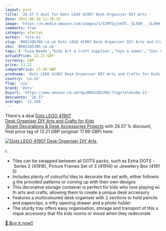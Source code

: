 ```yaml
---
layout: post
title: '26.57 % deal for Dots LEGO 41907 Desk Organiser DIY Arts '
date: 2021-06-28 11:36:15
image: 'https://m.media-amazon.com/images/I/51MTSyjnmTS._SL500_._SL400_.jpg'
comments: true
category: ofertas
author: 'tole.es'
slug: 'B0813Q5JNS-co.uk Dots LEGO 41907 Desk Organiser DIY Arts and Crafts for...'
sku: 'B0813Q5JNS-co.uk'
tags: [ 'Fuse Beads','Kids Art & Craft Supplies','Toys & Games','Toys Store','dots','lego', ]
actualPrice: 13.21 GBP
currency: GBP
price: 13.21
comparePrice: 17.99 GBP
prodname: 'Dots LEGO 41907 Desk Organiser DIY Arts and Crafts for Kids  Room Decorations & Desk Accessories Projects'
country: 'co.uk'
flag: '🇬🇧'
brand: 'Dots'
buyurl: 'https://www.amazon.co.uk/dp/B0813Q5JNS/?tag=tolees0a-21'
descuento: '26.57'
average: '12.284'
---
```


There's a deal [Dots LEGO 41907 Desk Organiser DIY Arts and Crafts for Kids  Room Decorations & Desk Accessories Projects](https://www.amazon.co.uk/dp/B0813Q5JNS/?tag=tolees0a-21)  with  26.57 % discount, final price tag of  13.21 GBP (original: 17.99 GBP) here:

[![Dots LEGO 41907 Desk Organiser DIY Arts ](https://m.media-amazon.com/images/I/51MTSyjnmTS._SL500_._SL400_.jpg)](https://www.amazon.co.uk/dp/B0813Q5JNS/?tag=tolees0a-21)

ℹ️:

- Tiles can be swapped between all DOTS packs, such as Extra DOTS - Series 2 (41916), Picture Frames Set of 3 (41914) or Jewellery Box (41915)
- Includes plenty of colourful tiles to decorate the set with, either following the provided patterns or coming up with their own designs
- This decorative storage container is perfect for kids who love playing with arts and crafts, allowing them to create a unique desk accessory
- Features a multicoloured desk organiser with 2 sections to hold pencils and paperclips, a nifty opening drawer and a photo holder
- The sturdy tray offers easy organisation, storage and transport of this unique accessory that fits kids rooms or mood when they redecorate

[🛒 Buy it now!!](https://www.amazon.co.uk/dp/B0813Q5JNS/?tag=tolees0a-21)
